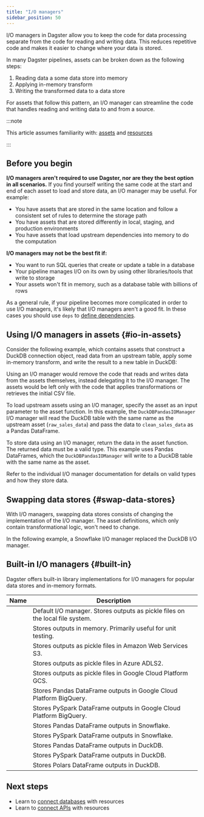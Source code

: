 ```yaml
---
title: "I/O managers"
sidebar_position: 50
---
```


I/O managers in Dagster allow you to keep the code for data processing separate from the code for reading and writing data. This reduces repetitive code and makes it easier to change where your data is stored.

In many Dagster pipelines, assets can be broken down as the following steps:

1. Reading data a some data store into memory
2. Applying in-memory transform
3. Writing the transformed data to a data store

For assets that follow this pattern, an I/O manager can streamline the code that handles reading and writing data to and from a source.

:::note

This article assumes familiarity with: [assets](/guides/build/assets/) and [resources](/guides/build/external-resources/)

:::

## Before you begin

**I/O managers aren't required to use Dagster, nor are they the best option in all scenarios.** If you find yourself writing the same code at the start and end of each asset to load and store data, an I/O manager may be useful. For example:

- You have assets that are stored in the same location and follow a consistent set of rules to determine the storage path
- You have assets that are stored differently in local, staging, and production environments
- You have assets that load upstream dependencies into memory to do the computation

**I/O managers may not be the best fit if:**

- You want to run SQL queries that create or update a table in a database
- Your pipeline manages I/O on its own by using other libraries/tools that write to storage
- Your assets won't fit in memory, such as a database table with billions of rows

As a general rule, if your pipeline becomes more complicated in order to use I/O managers, it's likely that I/O managers aren't a good fit. In these cases you should use `deps` to [define dependencies](/guides/build/assets/passing-data-between-assets).

## Using I/O managers in assets \{#io-in-assets}

Consider the following example, which contains assets that construct a DuckDB connection object, read data from an upstream table, apply some in-memory transform, and write the result to a new table in DuckDB:

<CodeExample path="docs_snippets/docs_snippets/guides/external-systems/assets-without-io-managers.py" language="python" />

Using an I/O manager would remove the code that reads and writes data from the assets themselves, instead delegating it to the I/O manager. The assets would be left only with the code that applies transformations or retrieves the initial CSV file.

<CodeExample path="docs_snippets/docs_snippets/guides/external-systems/assets-with-io-managers.py" language="python" />

To load upstream assets using an I/O manager, specify the asset as an input parameter to the asset function. In this example, the `DuckDBPandasIOManager` I/O manager will read the DuckDB table with the same name as the upstream asset (`raw_sales_data`) and pass the data to `clean_sales_data` as a Pandas DataFrame.

To store data using an I/O manager, return the data in the asset function. The returned data must be a valid type. This example uses Pandas DataFrames, which the `DuckDBPandasIOManager` will write to a DuckDB table with the same name as the asset.

Refer to the individual I/O manager documentation for details on valid types and how they store data.

## Swapping data stores \{#swap-data-stores}

With I/O managers, swapping data stores consists of changing the implementation of the I/O manager. The asset definitions, which only contain transformational logic, won't need to change.

In the following example, a Snowflake I/O manager replaced the DuckDB I/O manager.

<CodeExample path="docs_snippets/docs_snippets/guides/external-systems/assets-with-snowflake-io-manager.py" language="python" />

## Built-in I/O managers \{#built-in}

Dagster offers built-in library implementations for I/O managers for popular data stores and in-memory formats.

| Name                                                                                       | Description                                                                   |
| ------------------------------------------------------------------------------------------ | ----------------------------------------------------------------------------- |
| <PyObject section="io-managers" module="dagster" object="FilesystemIOManager" />                                 | Default I/O manager. Stores outputs as pickle files on the local file system. |
| <PyObject section="io-managers" module="dagster" object="InMemoryIOManager" />                                   | Stores outputs in memory. Primarily useful for unit testing.                  |
| <PyObject section="libraries" module="dagster_aws" object="s3.S3PickleIOManager" />                            | Stores outputs as pickle files in Amazon Web Services S3.                     |
| <PyObject section="libraries" module="dagster_azure" object="adls2.ConfigurablePickledObjectADLS2IOManager" /> | Stores outputs as pickle files in Azure ADLS2.                                |
| <PyObject section="libraries" module="dagster_gcp" object="GCSPickleIOManager" />                              | Stores outputs as pickle files in Google Cloud Platform GCS.                  |
| <PyObject section="libraries" module="dagster_gcp_pandas" object="BigQueryPandasIOManager" />                  | Stores Pandas DataFrame outputs in Google Cloud Platform BigQuery.            |
| <PyObject section="libraries" module="dagster_gcp_pyspark" object="BigQueryPySparkIOManager" />                | Stores PySpark DataFrame outputs in Google Cloud Platform BigQuery.           |
| <PyObject section="libraries" module="dagster_snowflake_pandas" object="SnowflakePandasIOManager" />           | Stores Pandas DataFrame outputs in Snowflake.                                 |
| <PyObject section="libraries" module="dagster_snowflake_pyspark" object="SnowflakePySparkIOManager" />         | Stores PySpark DataFrame outputs in Snowflake.                                |
| <PyObject section="libraries" module="dagster_duckdb_pandas" object="DuckDBPandasIOManager" />                 | Stores Pandas DataFrame outputs in DuckDB.                                    |
| <PyObject section="libraries" module="dagster_duckdb_pyspark" object="DuckDBPySparkIOManager" />               | Stores PySpark DataFrame outputs in DuckDB.                                   |
| <PyObject section="libraries" module="dagster_duckdb_polars" object="DuckDBPolarsIOManager" />                 | Stores Polars DataFrame outputs in DuckDB.                                    |                                       |

## Next steps

- Learn to [connect databases](/guides/build/external-resources/connecting-to-databases) with resources
- Learn to [connect APIs](/guides/build/external-resources/connecting-to-apis) with resources

